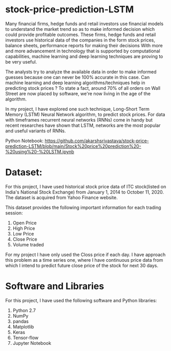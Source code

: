 # stock-price-prediction-LSTM

Many financial firms, hedge funds and retail investors use financial models to understand the market trend so as to make informed decision which could provide profitable outcomes. 
These firms, hedge funds and retail investors use historical data of the companies in the form stock prices, balance sheets, performance reports for making their decisions
With more and more advancement in technology that is supported by computational capabilities, machine learning and deep learning techniques are proving to be very useful.

The analysts try to analyze the available data in order to make informed guesses because one can never be 100% accurate in this case. Can machine learning and deep learning algorithms/techniques help in predicting stock prices ? To state a fact, around 70% of all orders on Wall Street are now placed by software, we're now living in the age of the algorithm. 

In my project, I have explored one such technique, Long-Short Term Memory (LSTM) Neural Network algorithm, to predict stock prices. For data with timeframes recurrent neural networks (RNNs) come in handy but recent researches have shown that LSTM, networks are the most popular and useful variants of RNNs.

Python Notebook: https://github.com/akarshsrivastava/stock-price-prediction-LSTM/blob/main/Stock%20price%20prediction%20-%20using%20-%20LSTM.ipynb

# Dataset:

For this project, I have used historical stock price data of ITC stock(listed on India's National Stock Exchange) from January 1, 2014 to October 11, 2020. The dataset is acquired from Yahoo Finance website. 

This dataset provides the following important information for each trading session:
1. Open	Price 
2. High Price	
3. Low Price	
4. Close Price	
5. Volume traded

For my project I have only used the Closs price if each day. I have approach this problem as a time series one, where I have continuous price data from which I intend to predict future close price of the stock for next 30 days.

# Software and Libraries

For this project, I have used the following software and Python libraries:

1. Python 2.7
2. NumPy
3. pandas
4. Matplotlib
5. Keras
6. Tensor-flow
7. Jupyter Notebook
